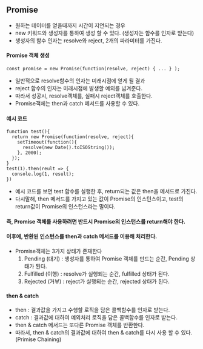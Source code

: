 ## Promise
- 원하는 데이터를 얻을때까지 시간이 지연되는 경우
- new 키워드와 생성자를 통하여 생성 할 수 있다. (생성자는 함수를 인자로 받는다)
- 생성자의 함수 인자는 resolve와 reject, 2개의 파라미터를 가진다.
#### Promise 객체 생성
    const promise = new Promise(function(resolve, reject) { ... } );
    
- 일반적으로 resolve함수의 인자는 미래시점에 얻게 될 결과
- reject 함수의 인자는 미래시점에 발생할 예외를 넘겨준다.
- 따라서 성공시, resolve객체를, 실패시 reject객체를 호출한다.
- Promise객체는 then과 catch 메서드를 사용할 수 있다.
#### 예시 코드 
    function test(){
      return new Promise(function(resolve, reject){
        setTimeout(function(){
          resolve(new Date().toISOString());
        }, 2000);
      });
    }
    test(1).then(reult => {
      console.log(1, result);
    })
  - 예시 코드를 보면 test 함수를 실행한 후, return되는 값은 then을 메서드로 가진다.
  - 다시말해, then 메서드를 가지고 있는 값이 Promise의 인스턴스이고, test의 return값이 Promise의 인스턴스라는 말이다.
#### 즉, Promise 객체를 사용하려면 반드시 Promise의 인스턴스를 return해야 한다.
#### 이후에, 반환된 인스턴스를 then과 catch 메서드를 이용해 처리한다.
- Promise객체는 3가지 상태가 존재한다
  1. Pending (대기) : 생성자를 통하여 Promise 객체를 만드는 순간, Pending 상태가 된다. 
  2. Fulfilled (이행) : resolve가 실행되는 순간, fulfilled 상태가 된다.
  3. Rejected (거부) : reject가 실행되는 순간, rejected 상태가 된다.

#### then & catch
- then : 결과값을 가지고 수행할 로직을 담은 콜백함수를 인자로 받는다.
- catch : 결과값에 대하여 예외처리 로직을 담은 콜백함수를 인자로 받는다.
- then & catch 메서드는 또다른 Promise 객체를 반환한다.
- 따라서, then & catch의 결과값에 대하여 then & catch를 다시 사용 할 수 있다.(Primise Chaining)